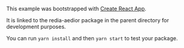 This example was bootstrapped with [Create React App](https://github.com/facebook/create-react-app).

It is linked to the redia-aedior package in the parent directory for development purposes.

You can run `yarn install` and then `yarn start` to test your package.
